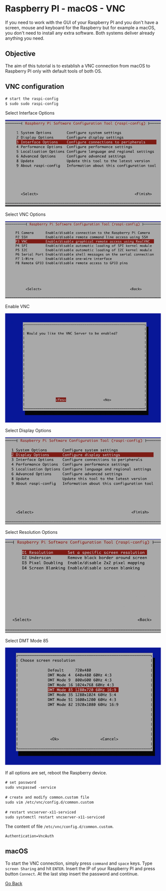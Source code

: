 # Raspberry PI - macOS - VNC

If you need to work with the GUI of your Raspberry PI and you don't have a screen, mouse and keyboard for the Raspberry but for example a macOS, you don't need to install any extra software. Both systems deliver already anything you need.

## Objective

The aim of this tutorial is to establish a VNC connection from macOS to Raspberry PI only with default tools of both OS.

## VNC configuration

```shell
# start the raspi-config
$ sudo sudo raspi-config
```

Select Interface Options

![Raspberry Interface Options](./01_interface_options.jpg)

Select VNC Options

![Raspberry VNC Options](./02_VNC_settings.jpg)

Enable VNC

![Raspberry enable VNC](./03_enable_VNC.jpg)

Select Display Options

![Raspberry Display Options](./04_display_options.jpg)

Select Resolution Options

![Raspberry Resolution Options](./05_resolution_options.jpg)

Select DMT Mode 85

![Raspberry DMT Mode 85](./06_dmt_mode_85.jpg)

If all options are set, reboot the Raspberry device.

```shell
# set password
sudo vncpasswd -service

# create and modify common.custom file
sudo vim /etc/vnc/config.d/common.custom

# restart vncserver-x11-serviced
sudo systemctl restart vncserver-x11-serviced
```

The content of file `/etc/vnc/config.d/common.custom`.

```
Authentication=VncAuth
```

## macOS

To start the VNC connection, simply press `command` and `space` keys. Type `screen Sharing` and hit `ENTER`. Insert the IP of your Raspberry PI and press button `Connect`. At the last step insert the password and continue.

[Go Back](../../readme.md)
